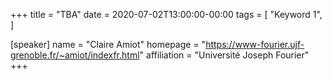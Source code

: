 +++
title = "TBA"
date = 2020-07-02T13:00:00-00:00
tags = [
    "Keyword 1",
]

[speaker]
  name = "Claire Amiot"
  homepage = "https://www-fourier.ujf-grenoble.fr/~amiot/indexfr.html"
  affiliation = "Université Joseph Fourier"
+++
